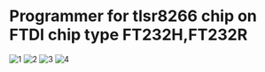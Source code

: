# Programmer for tlsr8266 chip on FTDI chip type FT232H,FT232R

![1](https://user-images.githubusercontent.com/79205604/228170717-b4c52378-6080-4d50-9313-6bb3bfa44f06.jpg)
![2](https://user-images.githubusercontent.com/79205604/228170742-cb51e2f6-ea27-44d8-b733-14cc9cd37ad2.jpg)
![3](https://user-images.githubusercontent.com/79205604/228170747-ebb56dc8-2e17-43eb-8324-88de7886fcb8.jpg)
![4](https://user-images.githubusercontent.com/79205604/228170751-84f58c0d-1065-4e54-8ffd-6e31ba99a3a6.jpg)
